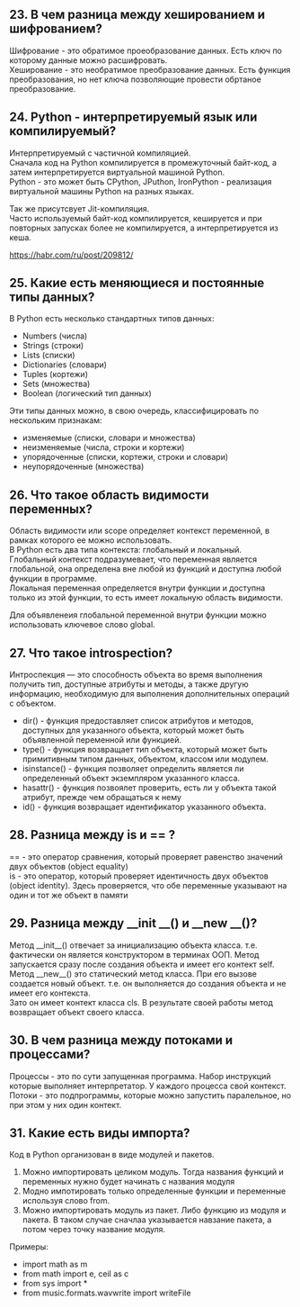 ## 23. В чем разница между хешированием и шифрованием?
Шифрование - это обратимое проеобразование данных. Есть ключ по которому данные можно расшифровать.  
Хеширование -  это необратимое преобразование данных. Есть функция преобразования, но нет ключа позволяющие провести обртаное преобразование.

## 24. Python - интерпретируемый язык или компилируемый?  
Интерпретируемый с частичной компиляцией.  
Сначала код на Python компилируется в промежуточный байт-код, а затем интерпретируется виртуальной машиной Python.  
Python - это может быть CPython, JPuthon, IronPython - реализация виртуальной машины Python на разных языках.  

Так же присутсвует Jit-компиляция.  
Часто используемый байт-код компилируется, кешируется и при повторных запусках более не компилируется, а интерпретируется из кеша.  

https://habr.com/ru/post/209812/

## 25. Какие есть меняющиеся и постоянные типы данных?
В Python есть несколько стандартных типов данных:
- Numbers (числа)
- Strings (строки)
- Lists (списки)
- Dictionaries (словари)
- Tuples (кортежи)
- Sets (множества)
- Boolean (логический тип данных)

Эти типы данных можно, в свою очередь, классифицировать по нескольким признакам:
- изменяемые (списки, словари и множества)
- неизменяемые (числа, строки и кортежи)
- упорядоченные (списки, кортежи, строки и словари)
- неупорядоченные (множества)

## 26. Что такое область видимости переменных?
Область видимости или scope определяет контекст переменной, в рамках которого ее можно использовать.  
В Python есть два типа контекста: глобальный и локальный.  
Глобальный контекст подразумевает, что переменная является глобальной, она определена вне любой из функций и доступна любой функции в программе.  
Локальная переменная определяется внутри функции и доступна только из этой функции, то есть имеет локальную область видимости.

Для объявленеия глобальной переменной внутри функции можно использовать ключевое слово global.  

## 27. Что такое introspection?
Интроспекция — это способность объекта во время выполнения получить тип, доступные атрибуты и методы, а также другую информацию, необходимую для выполнения дополнительных операций с объектом.  
- dir() - функция предоставляет список атрибутов и методов, доступных для указанного объекта, который может быть объявленной переменной или функцией.  
- type() - функция возвращает тип объекта, который может быть примитивным типом данных, объектом, классом или модулем.  
- isinstance() - функция позволяет определить является ли определенный объект экземпляром указанного класса.
- hasattr() - функция позвоялет проверить, есть ли у объекта такой атрибут, прежде чем обращаться к нему
- id() - функция возвращает идентификатор указанного объекта.

## 28. Разница между is и == ?
== - это оператор сравнения, который проверяет равенство значений двух объектов (object equality)  
is - это оператор, который проверяет идентичность двух объектов (object identity). Здесь проверяется, что обе переменные указывают на один и тот же объект в памяти

## 29. Разница между __init __() и __new __()?
Метод \_\_init\_\_() отвечает за инициализацию объекта класса. т.е. фактически он является конструктором в терминах ООП. Метод запускается сразу после создания объекта и имеет его контект self.  
Метод \_\_new\_\_() это статический метод класса. При его вызове создается новый объект. т.е. он выполняется до создания объекта и не имеет его контекста.  
Зато он имеет контект класса cls. В результате своей работы метод возвращает объект своего класса. 

## 30. В чем разница между потоками и процессами?
Процессы - это по сути запущенная программа. Набор инструкций которые выполняет интерпретатор. У каждого процесса свой контекст.  
Потоки - это подпрограммы, которые можно запустить паралельное, но при этом у них один контект.

## 31. Какие есть виды импорта?
Код в Python организован в виде модулей и пакетов. 
1. Можно импортировать целиком модуль. Тогда названия функций и переменных нужно будет начинать с названия модуля
2. Модно импотировать только определенные функции и переменные используя слово from.  
3. Можно импортировать модуль из пакет. Либо функцию из модуля и пакета. В таком случае сначлаа указывается навзание пакета, а потом через точку название модуля.

Примеры:
- import math as m
- from math import e, ceil as c
- from sys import *
- from music.formats.wavwrite import writeFile

